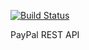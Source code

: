 [![Build Status](https://travis-ci.org/logpacker/paypalsdk.svg?branch=master)](https://travis-ci.org/logpacker/paypalsdk)

PayPal REST API
